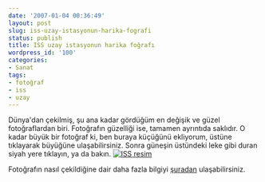 ```yaml
---
date: '2007-01-04 00:36:49'
layout: post
slug: iss-uzay-istasyonun-harika-fografi
status: publish
title: ISS uzay istasyonun harika foğrafı
wordpress_id: '100'
categories:
- Sanat
tags:
- fotoğraf
- iss
- uzay
---
```


Dünya'dan çekilmiş, şu ana kadar gördüğüm en değişik ve güzel fotoğraflardan biri. Fotoğrafın güzelliği ise, tamamen ayrıntıda saklıdır. O kadar büyük bir fotoğraf ki, ben buraya küçüğünü ekliyorum, üstüne tıklayarak büyüğüne ulaşabilirsiniz. Sonra güneşin üstündeki leke gibi duran siyah yere tıklayın, ya da bakın.
[![ISS resim](http://blog.arsln.org/wp-content/uploads/2007/01/kucuk_iss_shuttle.jpg)
](http://blog.arsln.org/wp-content/uploads/2007/01/iss_shuttle.jpg)

Fotoğrafın nasıl çekildiğine dair daha fazla bilgiyi [şuradan](http://www.astrosurf.com/legault/iss_atlantis_transit.html) ulaşabilirsiniz.
